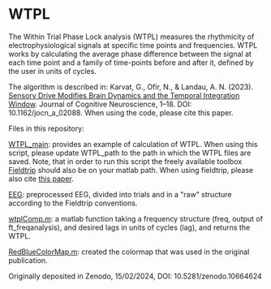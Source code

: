 # WTPL
The Within Trial Phase Lock analysis (WTPL) measures the rhythmicity of electrophysiological signals at specific time points and frequencies. 
WTPL works by calculating the average phase difference between the signal at each time point and a family of time-points before and after it, defined by the user in units of cycles.

The algorithm is described in:
Karvat, G., Ofir, N., & Landau, A. N. (2023). [Sensory Drive Modifies Brain Dynamics and the Temporal Integration Window](https://doi.org/10.1162/jocn_a_02088). Journal of Cognitive Neuroscience, 1–18. DOI: 10.1162/jocn_a_02088. When using the code, please cite this paper. 


Files in this repository:

[WTPL_main](WTPL_main.m): provides an example of calculation of WTPL. When using this script, please update WTPL_path to the path in which the WTPL files are saved. Note, that in order to run this script the freely available toolbox [Fieldtrip](https://www.fieldtriptoolbox.org/) should also be on your matlab path. When using fieldtrip, please also cite [this paper](http://dx.doi.org/10.1155/2011/156869). 

[EEG](EEG.mat): preprocessed EEG, divided into trials and in a "raw" structure according to the Fieldtrip conventions.

[wtplComp.m](wtplComp.m): a matlab function taking a frequency structure (freq, output of ft_freqanalysis), and desired lags in units of cycles (lag), and returns the WTPL.

[RedBlueColorMap.m](RedBlueColorMap.m): created the colormap that was used in the original publication. 

Originally deposited in Zenodo, 15/02/2024, DOI: 10.5281/zenodo.10664624
